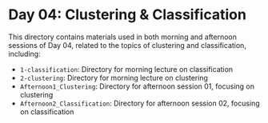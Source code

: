 Day 04: Clustering & Classification
===================================

This directory contains materials used in both morning and
afternoon sessions of Day 04, related to the topics of 
clustering and classification, including:

- `1-classification`: Directory for morning lecture on classification
- `2-clustering`: Directory for morning lecture on clustering
- `Afternoon1_Clustering`: Directory for afternoon session 01, focusing on clustering
- `Afternoon2_Classification`: Directory for afternoon session 02, focusing on classification

